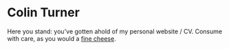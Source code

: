 # Colin Turner

Here you stand: you've gotten ahold of my personal website / CV. Consume with care, as you would a [fine cheese](https://colinturner.github.io).
